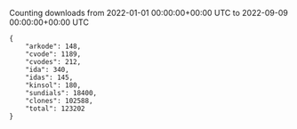 
Counting downloads from 2022-01-01 00:00:00+00:00 UTC to 2022-09-09 00:00:00+00:00 UTC

```
{
    "arkode": 148,
    "cvode": 1189,
    "cvodes": 212,
    "ida": 340,
    "idas": 145,
    "kinsol": 180,
    "sundials": 18400,
    "clones": 102588,
    "total": 123202
}
```
